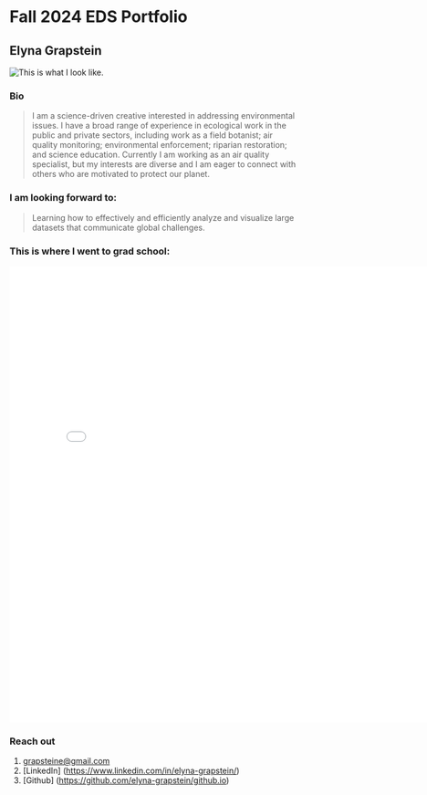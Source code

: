 # Fall 2024 EDS Portfolio
## Elyna Grapstein
![This is what I look like.](https://elynagrapstein.wordpress.com/wp-content/uploads/2021/03/8518523481_3cfd3a1338_o.jpg)

### Bio
> I am a science-driven creative interested in addressing environmental issues. I have a broad range of experience in ecological work in the public and private sectors, including work as a field botanist; air quality monitoring; environmental enforcement; riparian restoration; and science education. Currently I am working as an air quality specialist, but my interests are diverse and I am eager to connect with others who are motivated to protect our planet.

### I am looking forward to:
> Learning how to effectively and efficiently analyze and visualize large datasets that communicate global challenges.

### This is where I went to grad school:
<embed type="text/html" src="img/uga.html" width="800" height="800">

### Reach out
1. grapsteine@gmail.com
2. [LinkedIn] (https://www.linkedin.com/in/elyna-grapstein/)
3. [Github] (https://github.com/elyna-grapstein/github.io)
